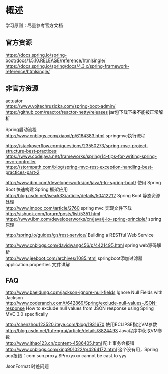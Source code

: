 # 概述

学习原则：尽量参考官方文档  

## 官方资源

https://docs.spring.io/spring-boot/docs/1.5.10.RELEASE/reference/htmlsingle/  
https://docs.spring.io/spring/docs/4.3.x/spring-framework-reference/htmlsingle/  

## 非官方资源

actuator  
https://www.vojtechruzicka.com/spring-boot-admin/  
https://github.com/reactor/reactor-netty/releases jar包下载下来不能被正常解析  

Spring启动流程  
http://www.cnblogs.com/xiaoxi/p/6164383.html springmvc执行流程  

https://stackoverflow.com/questions/23550273/spring-mvc-project-structure-best-practices  
https://www.codejava.net/frameworks/spring/14-tips-for-writing-spring-mvc-controller  
https://stormpath.com/blog/spring-mvc-rest-exception-handling-best-practices-part-2  

http://www.ibm.com/developerworks/cn/java/j-lo-spring-boot/ 使用 Spring Boot 快速构建 Spring 框架应用  
http://blog.csdn.net/isea533/article/details/50412212  Spring Boot 静态资源处理  
http://www.imooc.com/article/2760 spring mvc 实现文件下载  
http://sishuok.com/forum/posts/list/5351.html  
https://www.ibm.com/developerworks/cn/java/j-lo-spring-principle/  spring原理  

http://spring.io/guides/gs/rest-service/  Building a RESTful Web Service  

http://www.cnblogs.com/davidwang456/p/4421495.html spring web源码解析  
http://www.jeeboot.com/archives/1085.html springboot添加过滤器  application.properties 文件详解  

## FAQ

http://www.baeldung.com/jackson-ignore-null-fields Ignore Null Fields with Jackson  
http://www.coderanch.com/t/642869/Spring/exclude-null-values-JSON-response How to exclude null values from JSON response using Spring MVC 3.0 specifically  

http://chenzhou123520.iteye.com/blog/1931670 使用ECLIPSE指定VM参数  
http://blog.csdn.net/fufengrui/article/details/8824493 Java程序中获取VM参数  
http://www.ithao123.cn/content-4586405.html 配上事务会报错  
http://www.cnblogs.com/xing901022/p/4264172.html 这个没有用，Spring aop报错：com.sun.proxy.$Proxyxxx cannot be cast to yyy  

JsonFormat 时差问题
